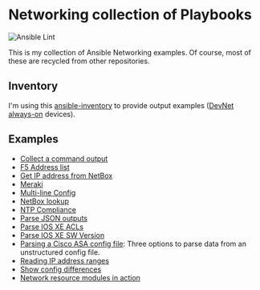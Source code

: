 # Networking collection of Playbooks

![Ansible Lint](https://github.com/nleiva/ansible-networking/workflows/Ansible%20Lint/badge.svg)

This is my collection of Ansible Networking examples. Of course, most of these are recycled from other repositories.

## Inventory

I'm using this [ansible-inventory](https://github.com/nleiva/ansible-inventory/blob/master/hosts) to provide output examples ([DevNet always-on](https://developer.cisco.com/docs/sandbox/#!networking/networking-overview) devices).

## Examples

- [Collect a command output](collect-command.md)
- [F5 Address list](F5/address_list.md)
- [Get IP address from NetBox](NetBox/get_ip.md)
- [Meraki](meraki.md)
- [Multi-line Config](multi-line-config.md)
- [NetBox lookup](NetBox/lookup.md)
- [NTP Compliance](ntp-compliance.md)
- [Parse JSON outputs](test-json.md)
- [Parse IOS XE ACLs](ios-genie-show-acl.md)
- [Parse IOS XE SW Version](ios-genie-show-ver.md)
- [Parsing a Cisco ASA config file](https://github.com/nleiva/ansible-parsing-cisco-asa): Three options to parse data from an unstructured config file.
- [Reading IP address ranges](ip_range.md)
- [Show config differences](show-diff.md)
- [Network resource modules in action](https://github.com/nleiva/ansible-net-modules)

